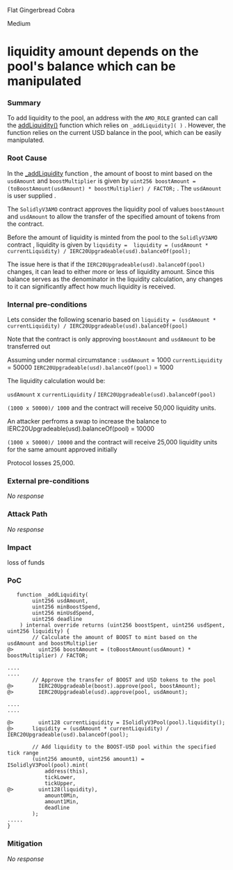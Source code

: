 Flat Gingerbread Cobra

Medium

# liquidity amount depends on the pool's balance which can be manipulated

### Summary

To add liquidity to the pool, an address with the `AMO_ROLE` granted can call the  [addLiquidity()](https://github.com/sherlock-audit/2024-10-axion/blob/main/liquidity-amo/contracts/MasterAMO.sol#L178 )  function which relies on `_addLiquidity]( )`  . However, the function relies on the current USD balance in the pool, which  can be easily manipulated.  

### Root Cause

In the [_addLiquidity](https://github.com/sherlock-audit/2024-10-axion/blob/main/liquidity-amo/contracts/SolidlyV3AMO.sol#L168 ) function , the amount of boost to mint based on the `usdAmount` and `boostMultiplier` is given by `uint256 boostAmount = (toBoostAmount(usdAmount) * boostMultiplier) / FACTOR;` .  The  `usdAmount` is user supplied . 

The `SolidlyV3AMO` contract approves the  liquidity pool of values   `boostAmount` and `usdAmount` to allow the  transfer of  the specified amount of tokens from the contract.


Before the  amount of liquidity is minted from the pool to the `SolidlyV3AMO` contract  , liquidity is given by `liquidity =  liquidity = (usdAmount * currentLiquidity) / IERC20Upgradeable(usd).balanceOf(pool);`



The issue here is that if the `IERC20Upgradeable(usd).balanceOf(pool)`  changes, it can lead to either more or less  of liquidity amount. Since this balance serves as the denominator in the liquidity calculation, any changes to it can significantly affect how much liquidity  is  received.
  

### Internal pre-conditions

Lets consider the following scenario based on `liquidity = (usdAmount * currentLiquidity) / IERC20Upgradeable(usd).balanceOf(pool)`

Note that the contract is only approving `boostAmount` and `usdAmount` to be transferred  out 

Assuming under normal circumstance :
`usdAmount` = 1000
`currentLiquidity` = 50000
`IERC20Upgradeable(usd).balanceOf(pool)` = 1000

The liquidity calculation would be:

`usdAmount` x `currentLiquidity` / `IERC20Upgradeable(usd).balanceOf(pool)`

 `(1000 x 50000)/ 1000`  and the contract will  receive 50,000 liquidity units.


An attacker perfroms a swap to increase  the balance to 
IERC20Upgradeable(usd).balanceOf(pool) = 10000

 `(1000 x 50000)/ 10000`  and the contract will  receive 25,000 liquidity units for the same amount approved initially

Protocol losses 25,000.

### External pre-conditions

_No response_

### Attack Path

_No response_

### Impact

loss of funds 

### PoC

```solidity 
   function _addLiquidity(
        uint256 usdAmount,
        uint256 minBoostSpend,
        uint256 minUsdSpend,
        uint256 deadline
    ) internal override returns (uint256 boostSpent, uint256 usdSpent, uint256 liquidity) {
        // Calculate the amount of BOOST to mint based on the usdAmount and boostMultiplier
@>        uint256 boostAmount = (toBoostAmount(usdAmount) * boostMultiplier) / FACTOR;

....
....
        // Approve the transfer of BOOST and USD tokens to the pool
@>        IERC20Upgradeable(boost).approve(pool, boostAmount);
@>        IERC20Upgradeable(usd).approve(pool, usdAmount);

....
....

@>        uint128 currentLiquidity = ISolidlyV3Pool(pool).liquidity();
@>      liquidity = (usdAmount * currentLiquidity) / IERC20Upgradeable(usd).balanceOf(pool);
  
        // Add liquidity to the BOOST-USD pool within the specified tick range
        (uint256 amount0, uint256 amount1) = ISolidlyV3Pool(pool).mint(
            address(this),
            tickLower,
            tickUpper,
@>        uint128(liquidity),
            amount0Min,
            amount1Min,
            deadline
        );
.....
}
```

### Mitigation

_No response_